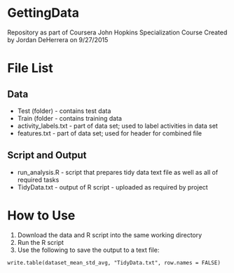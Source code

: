# GettingData
Repository as part of Coursera John Hopkins Specialization Course
Created by Jordan DeHerrera on 9/27/2015

# File List
## Data
* Test (folder) - contains test data
* Train (folder - contains training data
* activity_labels.txt - part of data set; used to label activities in data set
* features.txt - part of data set; used for header for combined file

## Script and Output
* run_analysis.R - script that prepares tidy data text file as well as all of required tasks
* TidyData.txt - output of R script - uploaded as required by project

# How to Use
1.  Download the data and R script into the same working directory
2.  Run the R script
3.  Use the following to save the output to a text file:

```{r}
write.table(dataset_mean_std_avg, "TidyData.txt", row.names = FALSE)
```
